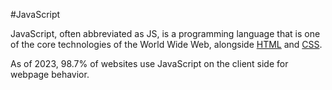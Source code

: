 #JavaScript

JavaScript, often abbreviated as JS, is a programming language that is one of the core technologies of the World Wide Web, alongside [HTML](/wiki/HTML) and [CSS](/wiki/CSS).

 As of 2023, 98.7% of websites use JavaScript on the client side for webpage behavior.